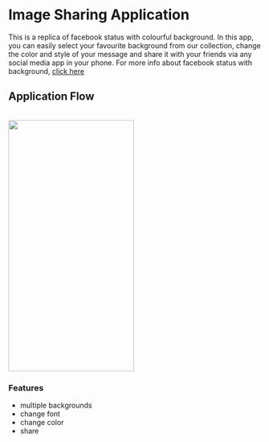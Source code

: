 # Image Sharing Application

This is a replica of facebook status with colourful background. In this app, you can easily select your favourite background from our collection, change the color and style of your message and share it with your friends via any social media app in your phone. For more info about facebook status with background, [click here](https://www.howtogeek.com/309214/how-to-create-facebook-statuses-with-colorful-backgrounds-or-large-stickers/)


 ## Application Flow
<br/>


<img src="sample.gif" height="500" width="250">
 
 <br/>

### Features
- multiple backgrounds
- change font 
- change color
- share 


